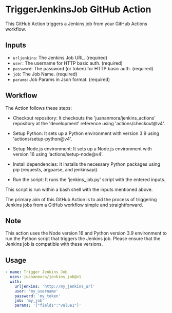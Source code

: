 # TriggerJenkinsJob GitHub Action

This GitHub Action triggers a Jenkins job from your GitHub Actions workflow.

## Inputs

- `urljenkins`: The Jenkins Job URL. (required)
- `user`: The username for HTTP basic auth. (required)
- `password`: The password (or token) for HTTP basic auth. (required)
- `job`: The Job Name. (required)
- `params`: Job Params in Json format. (required)

## Workflow
The Action follows these steps:

- Checkout repository: It checkouts the 'juananmora/jenkins_actions' repository at the 'development' reference using 'actions/checkout@v4'.

- Setup Python: It sets up a Python environment with version 3.9 using 'actions/setup-python@v4'.

- Setup Node.js environment: It sets up a Node.js environment with version 16 using 'actions/setup-node@v4'.

- Install dependencies: It installs the necessary Python packages using pip (requests, argparse, and jenkinsapi).

- Run the script: It runs the 'jenkins_job.py' script with the entered inputs.

This script is run within a bash shell with the inputs mentioned above.

The primary aim of this GitHub Action is to aid the process of triggering Jenkins jobs from a GitHub workflow simple and straightforward.

## Note
This action uses the Node version 16 and Python version 3.9 environment to run the Python script that triggers the Jenkins job. Please ensure that the Jenkins job is compatible with these versions.

## Usage

```yaml
- name: Trigger Jenkins Job
  uses: juananmora/jenkins_job@v1
  with:
    urljenkins: 'http://my_jenkins_url'
    user: 'my_username'
    password: 'my_token'
    job: 'my_job'
    params: '{"field1":"value1"}'

